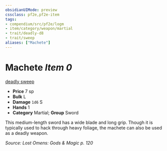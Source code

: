 ```yaml
---
obsidianUIMode: preview
cssclass: pf2e,pf2e-item
tags:
- compendium/src/pf2e/logm
- item/category/weapon/martial
- trait/deadly-d8
- trait/sweep
aliases: ["Machete"]
---
```

# Machete *Item 0*  
[deadly <d8>](../../../Rules/traits/deadly.md)  [sweep](../../../Rules/traits/sweep.md)  

- **Price** 7 sp
- **Bulk** L
- **Damage** `1d6` S
- **Hands** 1
- **Category** Martial; **Group** Sword 

This medium-length sword has a wide blade and long grip. Though it is typically used to hack through heavy foliage, the machete can also be used as a deadly weapon.

*Source: Lost Omens: Gods & Magic p. 120*